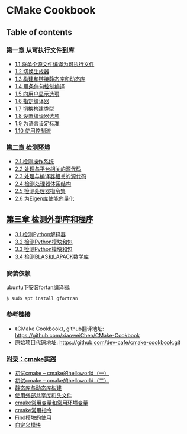 # CMake Cookbook

## Table of contents

### [第一章 从可执行文件到库](chapter-01/README.md)

- [1.1 将单个源文件编译为可执行文件](chapter-01/recipe-01/README.md)
- [1.2 切换生成器](chapter-01/recipe-02/README.md)
- [1.3 构建和链接静态库和动态库](chapter-01/recipe-03/README.md)
- [1.4 用条件句控制编译](chapter-01/recipe-04/README.md)
- [1.5 向用户显示选项](chapter-01/recipe-05/README.md)
- [1.6 指定编译器](chapter-01/recipe-06/README.md)
- [1.7 切换构建类型](chapter-01/recipe-07/README.md)
- [1.8 设置编译器选项](chapter-01/recipe-08/README.md)
- [1.9 为语言设定标准](chapter-01/recipe-09/README.md)
- [1.10 使用控制流](chapter-01/recipe-10/README.md)


### [第二章 检测环境](chapter-02/README.md)

- [2.1 检测操作系统](chapter-02/recipe-01/README.md)
- [2.2 处理与平台相关的源代码](chapter-02/recipe-02/README.md)
- [2.3 处理与编译器相关的源代码](chapter-02/recipe-03/README.md)
- [2.4 检测处理器体系结构](chapter-02/recipe-04/README.md)
- [2.5 检测处理器指令集](chapter-02/recipe-05/README.md)
- [2.6 为Eigen库使能向量化](chapter-02/recipe-06/README.md)

## [第三章 检测外部库和程序](chapter-03/README.md)

- [3.1 检测Python解释器](chapter-03/recipe-01/README.md)
- [3.2 检测Python模块和包](chapter-03/recipe-02/README.md)
- [3.3 检测Python模块和包](chapter-03/recipe-03/README.md)
- [3.4 检测BLAS和LAPACK数学库](chapter-03/recipe-04/README.md)

### 安装依赖

ubuntu下安装fortan编译器:

``$ sudo apt install gfortran``

### 参考链接

- 《CMake Cookbook》, github翻译地址: https://github.com/xiaoweiChen/CMake-Cookbook
- 原始项目代码地址: https://github.com/dev-cafe/cmake-cookbook.git

### [附录：cmake实践](practice/README.md)

- [初试cmake – cmake的helloworld（一）](practice/recipe-01/README.md)
- [初试cmake – cmake的helloworld（二）](practice/recipe-02/README.md)
- [静态库与动态库构建](practice/recipe-03/README.md)
- [使用外部共享库和头文件](practice/recipe-04/README.md)
- [cmake常用变量和常用环境变量](practice/recipe-05/README.md)
- [cmake常用指令](practice/recipe-06/README.md)
- [Find模块的使用](practice/recipe-07/README.md)
- [自定义模块](practice/recipe-08/README.md)

